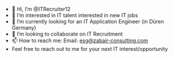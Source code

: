 - 👋 Hi, I’m @ITRecruiter12
- 👀 I’m interested in IT talent interested in new IT jobs
- 🌱 I’m currently looking for an IT Application Engineer (in Düren Germany)
- 💞️ I’m looking to collaborate on IT Recruitment
- 📫 How to reach me: Email: esg@zabair-consulting.com
- Feel free to reach out to me for your next IT interest/opportunity


<!---
ITRecruiter12/ITRecruiter12 is a ✨ special ✨ repository because its `README.md` (this file) appears on your GitHub profile.
You can click the Preview link to take a look at your changes.
--->
